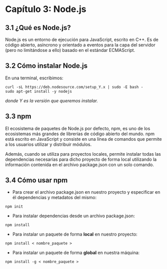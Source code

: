 # Capítulo 3: Node.js

## 3.1 ¿Qué es Node.js?

Node.js es un entorno de ejecución para JavaScript, escrito en C++. 
Es de código abierto, asíncrono y orientado a eventos para la capa del servidor (pero no limitándose a ello) basado en el estándar ECMAScript. 
 
 ## 3.2 Cómo instalar Node.js
 
 En una terminal, escribimos:
 
 ~~~~
 curl -sL https://deb.nodesource.com/setup_Y.x | sudo -E bash -
 sudo apt-get install -y nodejs
 ~~~~
*donde Y es la versión que queremos instalar.*
 
 ## 3.3 npm
 
 El ecosistema de paquetes de Node.js por defecto, npm, es uno de los ecosistemas más grandes de librerías de código abierto del mundo. npm está escrito en JavaScript y consiste en una línea de comandos que permite a los usuarios utilizar y distribuir módulos. 
 
Además, cuando se utiliza para proyectos locales, permite instalar todas las dependencias necesarias para dicho proyecto de forma local utilizando la información contenida en el archivo package.json con un solo comando.
 
 
## 3.4 Cómo usar npm

* Para crear el archivo package.json en nuestro proyecto y especificar en él dependencias y metadatos del mismo:

~~~~
npm init
~~~~

* Para instalar dependencias desde un archivo package.json:

~~~~
npm install
~~~~

* Para instalar un paquete de forma **local** en nuestro proyecto:

~~~~
npm install < nombre_paquete >
~~~~

* Para instalar un paquete de forma **global** en nuestra máquina:

~~~~
npm install -g < nombre_paquete >
~~~~
